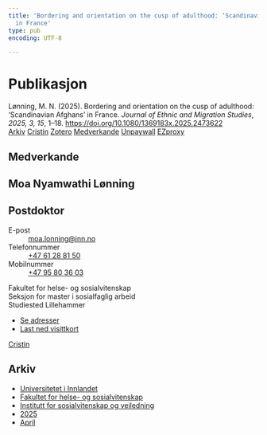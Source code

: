 ```yaml
---
title: 'Bordering and orientation on the cusp of adulthood: ‘Scandinavian Afghans’
  in France'
type: pub
encoding: UTF-8

---
```

<h1>Publikasjon</h1>
<article id="csl-bib-container-4U8DUBVT" class="csl-bib-container">
  <div class="csl-bib-body"> <div class="csl-entry">Lønning, M. N. (2025). Bordering and orientation on the cusp of adulthood: ‘Scandinavian Afghans’ in France. <i>Journal of Ethnic and Migration Studies</i>, <i>2025, 3, 15</i>, 1–18. <a href="https://doi.org/10.1080/1369183x.2025.2473622">https://doi.org/10.1080/1369183x.2025.2473622</a></div> </div>
  <div class="csl-bib-buttons">
    <a href="#taxonomy-article-4U8DUBVT" alt="archive" class="csl-bib-button">Arkiv</a>
    <a href="https://app.cristin.no/results/show.jsf?id=2376274" alt="Cristin" class="csl-bib-button">Cristin</a>
    <a href="http://zotero.org/groups/5881554/items/4U8DUBVT" alt="Zotero" class="csl-bib-button">Zotero</a>
    <a href="#contributors-article-4U8DUBVT" alt="contributors" class="csl-bib-button">Medverkande</a>
    <a href="https://doi.org/10.1080/1369183x.2025.2473622" alt="Unpaywall" class="csl-bib-button">Unpaywall</a>
    <a href="https://doi.org/10.1080/1369183x.2025.2473622" alt="EZproxy" class="csl-bib-button">EZproxy</a>
  </div>
  <div id="csl-bib-meta-container-4U8DUBVT"></div>
</article>
<div id="csl-bib-meta-4U8DUBVT" class="csl-bib-meta">
  <article id="contributors-article-4U8DUBVT" class="contributors-article">
    <h1>Medverkande</h1>
    <div class="personas"> <div class="vrtx-hinn-person-card"> <div class="photo"> <i class="lar la-user-circle missing-person"></i> </div> <div class="info"> <hgroup><h1>Moa Nyamwathi Lønning</h1> <h2>Postdoktor</h2> </hgroup><dl> <dt>E-post</dt> <dd> <a href="mailto:moa.lonning@inn.no">moa.lonning@inn.no</a> </dd> <dt>Telefonnummer</dt> <dd><a href="tel:+4761288150"> +47 61 28 81 50 </a></dd> <dt>Mobilnummer</dt> <dd><a href="tel:+4795803603"> +47 95 80 36 03 </a></dd> </dl> <p> Fakultet for helse- og sosialvitenskap<br> Seksjon for master i sosialfaglig arbeid<br> Studiested Lillehammer </p> <ul class="vrtx-hinn-links"> <li><a href="https://www.inn.no/finn-en-ansatt/moa-lonning.html#vrtx-hinn-addresses">Se adresser</a></li> <li><a href="https://www.inn.no/finn-en-ansatt/moa-lonning.html?vrtx=vcf">Last ned visittkort</a></li> </ul> </div> </div> <a href="https://app.cristin.no/persons/show.jsf?id=526986" alt="Cristin URL" class="personas-cristin">Cristin</a> </div>
  </article>
  <article id="taxonomy-article-4U8DUBVT" class="taxonomy-article">
    <h1>Arkiv</h1>
    <ul>
      <li><a href="{{< params subfolder >}}nn/archive/?key=3DCRN523">Universitetet i Innlandet</a></li>
      <li><a href="{{< params subfolder >}}nn/archive/?key=IDKFS3MX">Fakultet for helse- og sosialvitenskap</a></li>
      <li><a href="{{< params subfolder >}}nn/archive/?key=CU4VFGCV">Institutt for sosialvitenskap og veiledning</a></li>
      <li><a href="{{< params subfolder >}}nn/archive/?key=K2W6R8TG">2025</a></li>
      <li><a href="{{< params subfolder >}}nn/archive/?key=JZZT8KJG">April</a></li>
    </ul>
  </article>
</div>
